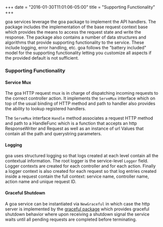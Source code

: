 +++
date = "2016-01-30T11:01:06-05:00"
title = "Supporting Functionality"
+++

goa services leverage the goa package to implement the API handlers. The package includes the
implementation of the base request context base which provides the means to access the request state
and write the response. The package also contains a number of data structures and algorithms that
provide supporting functionality to the service. These include logging, error handling, etc.
goa follows the "battery included" model for the supporting functionality letting you
customize all aspects if the provided default is not sufficient.

### Supporting Functionality

#### Service Mux

The goa HTTP request mux is in charge of dispatching incoming requests
to the correct controller action. It implements the `ServeMux`
interface which on top of the usual binding of HTTP method and path
to handler also provides the ability to lookup registered handlers.

The `ServeMux` interface `Handle` method associates a request HTTP method and path to a HandleFunc
which is a function that accepts an http ResponseWriter and Request as well as an instance of url
Values that contain all the path and querystring parameters.

#### Logging

goa uses structured logging so that logs created at each level contain all the contextual
information. The root logger is the service-level `Logger` field. Logger contexts are
created for each controller and for each action. Finally a logger context is also created for each
request so that log entries created inside a request contain the full context: service name,
controller name, action name and unique request ID.

#### Graceful Shutdown

A goa service can be instantiated via `NewGraceful` in which case the http server is implemented by
the <a href="https://godoc.org/github.com/tylerb/graceful">graceful package</a> which provides
graceful shutdown behavior where upon receiving a shutdown signal the service waits until all pending
requests are completed before terminating.
